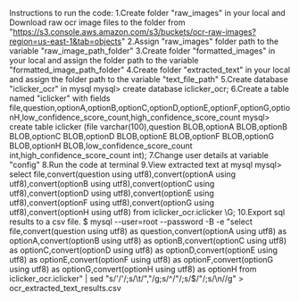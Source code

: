 Instructions to run the code:
1.Create folder "raw_images" in your local and Download raw ocr image files to the folder from "https://s3.console.aws.amazon.com/s3/buckets/ocr-raw-images?region=us-east-1&tab=objects"
2.Assign "raw_images" folder path to the variable "raw_image_path_folder"
3.Create folder "formatted_images" in your local and assign the folder path to the variable "formatted_image_path_folder"
4.Create folder "extracted_text" in your local and assign the folder path to the variable "text_file_path"
5.Create database "iclicker_ocr" in mysql
  mysql> create database iclicker_ocr;
6.Create a table named "iclicker" with fields file,question,optionA,optionB,optionC,optionD,optionE,optionF,optionG,optionH,low_confidence_score_count,high_confidence_score_count
  mysql> create table iclicker (file varchar(100),question BLOB,optionA BLOB,optionB BLOB,optionC BLOB,optionD BLOB,optionE BLOB,optionF BLOB,optionG BLOB,optionH BLOB,low_confidence_score_count int,high_confidence_score_count int);
7.Change user details at variable "config"
8.Run the code at terminal
9.View extracted text at mysql
  mysql> select file,convert(question using utf8),convert(optionA using utf8),convert(optionB using utf8),convert(optionC using utf8),convert(optionD using utf8),convert(optionE using utf8),convert(optionF using utf8),convert(optionG using utf8),convert(optionH using utf8) from iclicker_ocr.iclicker \G;
10.Export sql results to a csv file.
  $ mysql --user=root --password -B -e "select file,convert(question using utf8) as question,convert(optionA using utf8) as optionA,convert(optionB using utf8) as optionB,convert(optionC using utf8) as optionC,convert(optionD using utf8) as optionD,convert(optionE using utf8) as optionE,convert(optionF using utf8) as optionF,convert(optionG using utf8) as optionG,convert(optionH using utf8) as optionH from iclicker_ocr.iclicker" | sed "s/'/\'/;s/\t/\",\"/g;s/^/\"/;s/$/\"/;s/\n//g" > ocr_extracted_text_results.csv


